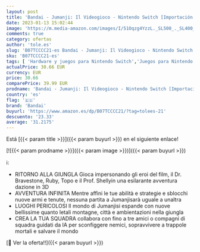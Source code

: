 ```yaml
---
layout: post
title: 'Bandai - Jumanji: Il Videogioco - Nintendo Switch [Importación italiana]'
date: 2023-01-13 15:02:44
image: 'https://m.media-amazon.com/images/I/51Oqzg4YzzL._SL500_._SL400_.jpg'
comments: true
category: ofertas
author: 'tole.es'
slug: 'B07TCCCC21-es Bandai - Jumanji: Il Videogioco - Nintendo Switch...'
sku: 'B07TCCCC21-es'
tags: [ 'Hardware y juegos para Nintendo Switch','Juegos para Nintendo Switch','Videojuegos','bandai','nintendo','🇪🇸', ]
actualPrice: 30.66 EUR
currency: EUR
price: 30.66
comparePrice: 39.99 EUR
prodname: 'Bandai - Jumanji: Il Videogioco - Nintendo Switch [Importación italiana]'
country: 'es'
flag: '🇪🇸'
brand: 'Bandai'
buyurl: 'https://www.amazon.es/dp/B07TCCCC21/?tag=tolees-21'
descuento: '23.33'
average: '31.2175'
---
```


Está [{{< param title >}}]({{< param buyurl >}}) en el siguiente enlace!

[![{{< param prodname >}}]({{< param image >}})]({{< param buyurl >}})

ℹ️:

- RITORNO ALLA GIUNGLA Gioca impersonando gli eroi del film, il Dr. Bravestone, Ruby, Topo e il Prof. Shellyin una esilarante avventura dazione in 3D
- AVVENTURA INFINITA Mentre affini le tue abilità e strategie e sblocchi nuove armi e tenute, nessuna partita a Jumanjisarà uguale a unaltra
- LUOGHI PERICOLOSI Il mondo di Jumanjisi espande con nuove bellissime quanto letali montagne, città e ambientazioni nella giungla
- CREA LA TUA SQUADRA collabora con fino a tre amici o compagni di squadra guidati da IA per sconfiggere nemici, sopravvivere a trappole mortali e salvare il mondo

[🛒 Ver la oferta!!]({{< param buyurl >}})
